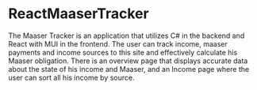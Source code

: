 # ReactMaaserTracker
The Maaser Tracker is an application that utilizes C# in the backend and React with MUI in the frontend.
The user can track income, maaser payments and income sources to this site and effectively calculate his Maaser obligation.
There is an overview page that displays accurate data about the state of his income and Maaser,
and an Income page where the user can sort all his income by source.

